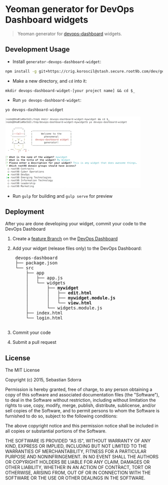 # Yeoman generator for DevOps Dashboard widgets

> Yeoman generator for [devops-dashboard](https://crig.koroscil@stash.secure.root9b.com/dev/devops-dashboard) widgets.



## Development Usage

* Install `generator-devops-dashboard-widget`:

```bash
npm install -g git+https://crig.koroscil@stash.secure.root9b.com/dev/generator-devops-dashboard-widget.git
```



* Make a new directory, and `cd` into it:

```
mkdir devops-dashboard-widget-[your project name] && cd $_
```



* Run `yo devops-dashboard-widget`:

```
yo devops-dashboard-widget
```

![yo devops-dashboard-widget](screenshots/yo.png)



* Run `gulp` for building and `gulp serve` for preview



## Deployment

After you are done developing your widget, commit your code to the DevOps Dashboard

1. Create a [feature Branch](https://www.atlassian.com/git/tutorials/comparing-workflows#feature-branch-workflow) on the [DevOps Dashboard](https://stash.secure.root9b.com/projects/DEV/repos/devops-dashboard/browse)
2. Add your widget (release files only) to the DevOps Dashboard:

    <pre>
    devops-dashboard
    ├── package.json
    └── src
        ├── app
        │   ├── app.js
        │   └── widgets
        │       ├── <b>mywidget</b>
        │       │   ├── <b>edit.html</b>
        │       │   ├── <b>mywidget.module.js</b>
        │       │   └── <b>view.html</b>
        │       └── widgets.module.js
        ├── index.html
        └── login.html
    </pre>

3. Commit your code
4. Submit a pull request


## License

The MIT License

Copyright (c) 2015, Sebastian Sdorra

Permission is hereby granted, free of charge, to any person obtaining a copy
of this software and associated documentation files (the "Software"), to deal
in the Software without restriction, including without limitation the rights
to use, copy, modify, merge, publish, distribute, sublicense, and/or sell
copies of the Software, and to permit persons to whom the Software is
furnished to do so, subject to the following conditions:

The above copyright notice and this permission notice shall be included in
all copies or substantial portions of the Software.

THE SOFTWARE IS PROVIDED "AS IS", WITHOUT WARRANTY OF ANY KIND, EXPRESS OR
IMPLIED, INCLUDING BUT NOT LIMITED TO THE WARRANTIES OF MERCHANTABILITY,
FITNESS FOR A PARTICULAR PURPOSE AND NONINFRINGEMENT. IN NO EVENT SHALL THE
AUTHORS OR COPYRIGHT HOLDERS BE LIABLE FOR ANY CLAIM, DAMAGES OR OTHER
LIABILITY, WHETHER IN AN ACTION OF CONTRACT, TORT OR OTHERWISE, ARISING FROM,
OUT OF OR IN CONNECTION WITH THE SOFTWARE OR THE USE OR OTHER DEALINGS IN THE
SOFTWARE.
